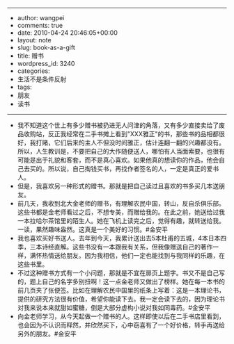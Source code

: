 - --
- author: wangpei
- comments: true
- date: 2010-04-24 20:46:05+00:00
- layout: note
- slug: book-as-a-gift
- title: 赠书
- wordpress_id: 3240
- categories:
- 生活不是条件反射
- tags:
- 朋友
- 读书
- --
- 我不知道这个世上有多少赠书被扔进无人问津的角落，又有多少直接卖给了废品收购站，反正我经常在二手书摊上看到"XXX雅正"的书，那些书的品相都很好，我打赌，它们后来的主人不但没时间雅正，估计连翻一翻的兴趣都没有。所以，人生教训是，不要把自己的大作随便送人，哪怕有人当面索要，也很有可能是出于礼貌和客套，而不是真心喜欢。如果他真的想读你的作品，他会自己去买的。所以说，自己掏钱买书，再找作者签名的人，一定是真正的爱书人。
- 但是，我喜欢另一种形式的赠书。那就是把自己读过且喜欢的书多买几本送朋友。
- 前几天，我收到北大金老师的赠书，有理解农民中国，转山，反自杀俱乐部。这些书都是金老师看过之后，不想专美，而赠给我的。在此之前，她送给过我一本拉哈尔茶馆里的陌生人。她在飞机上读完之后，觉得有趣，就转送给我。一读，果然趣味盎然。这真是一个美好的习惯。#金安平
- 我也喜欢买好书送人。去年到今天，我累计送出去5本杜甫的五城，4本日本四季，三本诗经直解。这些书没有一本跟我有关系，但我像赠送自己的著作一样，满怀热情送给朋友。因为我相信，他们一定也能找到与我同样的乐趣，在这些书里。
- 不过这种赠书方式有一个小问题，那就是不宜在扉页上题字。书又不是自己写的，题上自己的名字多别扭啊！这一点金老师又做出了榜样。她在每一本书的前几页夹了张便签。比如在理解农民中国里的纸条上写着：这是一本理论书，提供的研究方法很有价值，希望你能读下去。我一定会读下去的，因为理论书对我来说本来就甜如蜜糖，倒是大部分虚构小说对我如同毒药。#金安平
- 向金老师学习，从今天起做一个赠书的人。这样即使以后在二手书店里看到，也会因为不认识而释然，并欣然买下，心中窃喜有了一个好价格，转手再送给另外的朋友。#金安平
